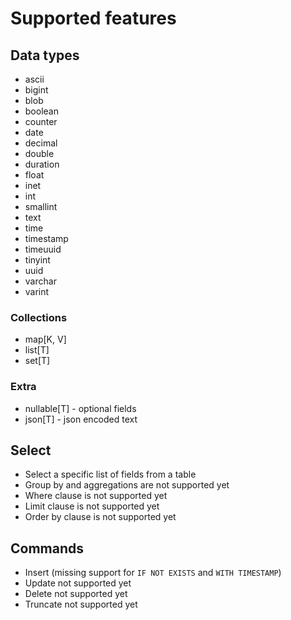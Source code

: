 # Supported features

## Data types

- ascii
- bigint
- blob
- boolean
- counter
- date
- decimal
- double
- duration
- float
- inet
- int
- smallint
- text
- time
- timestamp
- timeuuid
- tinyint
- uuid
- varchar
- varint

### Collections

- map[K, V]
- list[T]
- set[T]

### Extra

- nullable[T] - optional fields
- json[T] - json encoded text


## Select

- Select a specific list of fields from a table
- Group by and aggregations are not supported yet
- Where clause is not supported yet
- Limit clause is not supported yet
- Order by clause is not supported yet

## Commands

- Insert (missing support for `IF NOT EXISTS` and `WITH TIMESTAMP`)
- Update not supported yet
- Delete not supported yet
- Truncate not supported yet
